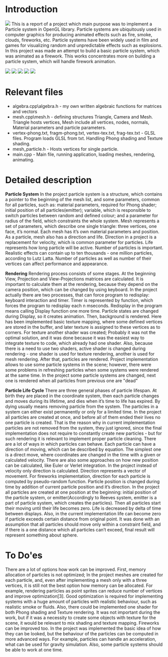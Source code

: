 # Introduction
<img src="https://media.giphy.com/media/e4d0JlTz0hU8gCKjWn/giphy.gif">
This is a report of a project which main purpose was to implement a Particle system in OpenGL library. Particle systems are ubiquitously used in computer graphics for producing
animated effects such as fire, smoke, clouds, fireworks, etc. Particle systems have been widely used in film and games for visualizing random and unpredictable effects such
as explosions. In this project was made an attempt to build a basic particle system, which was animated as a firework.
This works concentrates more on building a particle system, which will handle firework animation. 

![](https://img.shields.io/badge/OS-Windows-informational?style=flat&logo=linux&logoColor=white&color=2bbc8a)
![](https://img.shields.io/badge/Editor-Microsoft_Visual_Studio-informational?style=flat&logo=intellij-idea&logoColor=white&color=2bbc8a)
![](https://img.shields.io/badge/Code-GLSL-informational?style=flat&logo=go&logoColor=white&color=2bbc8a)
![](https://img.shields.io/badge/Code-C\C++-informational?style=flat&logo=python&logoColor=white&color=2bbc8a)
![](https://img.shields.io/badge/Framework-OpenGL-informational?style=flat&logo=javascript&logoColor=white&color=2bbc8a)


# Relevant files

- algebra.cpp\algebra.h - my own written algebraic functions for matrices and vectors
- mesh.cpp\mesh.h - defining structures Triangle, Camera and Mesh. Triangle hosts vertices, Mesh include all vertices, nodes, normals, Material parameters and particle parameters. 
- vertex-phong.txt, fragm-phong.txt, vertex-tex.txt, frag-tex.txt - GLSL files. Program loads GLSL from txt. Handling Phong shading and Texture shading.
- mesh_particle.h - Hosts vertices for single particle.
- main.cpp - Main file, running application, loading meshes, rendering, animating. 

# Detailed description


**Particle System**
In the project particle system is a structure, which contains a pointer to the beginning of the mesh list, and some parameters, common for all particles, such as: material parameters,
required for Phong shader; initial position of all particles(emitter); variable, which is responsible to switch particles between random and defined colour; and a parameter
for radius of the field, which constraints the whole system. Mesh represents a set of parameters, which describe one single triangle: three vertices, one face, it’s normal. Each mesh has it’s own material parameters and position. As a
particle, mesh also has a direction and life. Direction in a project is a replacement for velocity, which is common parameter for particles. Life represents how long particle will
be active.
Number of particles is important. Realistic effects can contain up to ten thousands - one million particles, according to Lutz Latta. Number of particles as well as number of
their vertices can affect performance and appearance.

**Rendering**
Rendering process consists of some stages.
At the beginning View, Projection and View-Projections matrices are calculated. It is important to calculate them at the rendering, because they depend on the camera position,
which can be changed by using keyboard. In the project actually there are two processes, that can force program to redisplay: keyboard interaction and timer. Timer is represented
by function, which forces the program to redisplay each n mseconds. Redisplay in the program means calling Display function one more time. Particle states are changed during
Display, so it creates animation.
Then, background is rendered. Here has been implemented basic texture mapping, where some defined vertices are stored in the buffer, and later texture is assigned to these vertices
as to corners. For texture another shader was created; Probably it was not the optimal solution, and it was done because it was the easiest way to integrate texture to code, which already had
one shader. Also, because there is a need to use two shaders, active shader is changed during rendering - one shader is used for texture rendering, another is used for mesh
rendering.
After that, particles are rendered. Project implementation allows to use some particle systems in the scene; however, there were some problems in refreshing particles when 
some systems were rendered at the same time. In the project some particle systems are changed, next one is rendered when all particles from previous one are "dead"

**Particle Life Cycle**
There are three general phases of particle lifespan. At birth they are placed in the coordinate system, then each particle changes and moves during its lifetime, and dies
when it’s time to life has expired. By dying usually means removing particle from the system. The particles in a system can either exist permanently or only for a limited
time. In the project all particles are created at once, and before all of them ended their lives no one particle is created. That is the reason why in current implementation particles
are not removed from the system, they just ignored, since the final implementation does not require to constantly create new particles - but for such rendering it is relevant to
implement proper particle cleaning.
There are a lot of ways in which particles can behave. Each particle can have a direction of moving, which can be described by equation. The simplest one is a direct move, where
coordinates are changed in the time with a given or calculated velocity. There are also some approaches on how new position can be calculated, like Euler or Verlet integration.
In the project instead of velocity only direction is calculated. Direction represents a vector of movement. For fireworks implementation, direction for each particle is computed by
pseudo-random function. Particle position is changed during time by addition of current particle position and it’s direction.
In the project all particles are created at one position at the beginning: initial position of the particle system, or emitter(Accordingly to Reeves system, emitter is a part
of particle system, which creates the particles). Then all particles start their moving until their life becomes zero. Life is decreased by delta of time between displays. Also,
in the current implementation life can become zero if particle exceeds certain distance from original point. It was done with an assumption that all particles should move only
within a constraint field, and if there is a one distance which all particles can’t exceed, final result will represent something about sphere.

# To Do'es
There are a lot of options how work can be improved. First, memory allocation of particles is not optimized; In the project meshes are created for each particle, and, even
after implementing a mesh only with a three vertices, it is still not the best option how memory can be allocated. For example, rendering particles as point sprites can
reduce number of vertices and improve optimization[3]. Good optimization is required for implementing systems with a huge amount of particles with realistic behaviour, such
as realistic smoke or fluids. Also, there could be implemented one shader for both Phong shading and Texture rendering. It was not important during the work, but if it was a
necessity to create some objects with texture for the scene, it would be relevant to mix shading and texture mapping.
Fireworks can be improved too. In the project was implemented the basic idea of how they can be looked, but the behaviour of the particles can be computed in more advanced
ways. For example, particles can handle an acceleration, what can be used for gravity simulation. Also, some particle systems should be able to work at one time.
